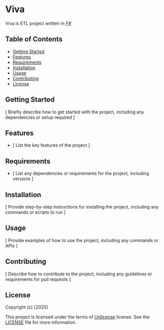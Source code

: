 # Viva

Viva is ETL project written in [F#](https://learn.microsoft.com/en-us/dotnet/fsharp/what-is-fsharp)

## Table of Contents

* [Getting Started](#getting-started)
* [Features](#features)
* [Requirements](#requirements)
* [Installation](#installation)
* [Usage](#usage)
* [Contributing](#contributing)
* [License](#license)

## Getting Started

[ Briefly describe how to get started with the project, including any dependencies or setup required ]

## Features

* [ List the key features of the project ]

## Requirements

* [ List any dependencies or requirements for the project, including versions ]

## Installation

[ Provide step-by-step instructions for installing the project, including any commands or scripts to run ]

## Usage

[ Provide examples of how to use the project, including any commands or APIs ]

## Contributing

[ Describe how to contribute to the project, including any guidelines or requirements for pull requests ]

## License

Copyright (c) [2025]

This project is licensed under the terms of [Unlicense](https://unlicense.org) license. See the [LICENSE](https://github.com/getkks/Viva/blob/main/LICENSE) file for more information.